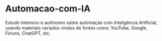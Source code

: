 # Automacao-com-IA
Estudo intensivo e autônomo sobre automação com Inteligência Artificial, usando materiais variados vindos de fontes como: YouTube, Google, Fóruns, ChatGPT, etc.
